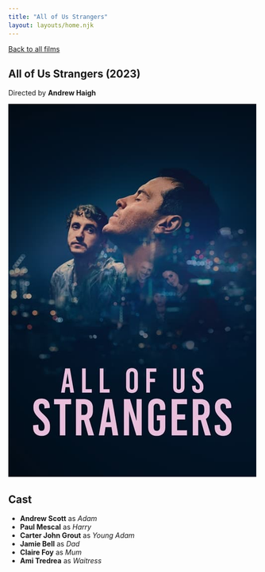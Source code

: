 ```yaml
---
title: "All of Us Strangers"
layout: layouts/home.njk
---
```


<a href="../">Back to all films</a>

<article class="film">
  <h1>All of Us Strangers (2023)</h1>

  <p class="director">
    Directed by <strong>Andrew Haigh</strong>
  </p>

  <img src="../films/posters/all-of-us-strangers.jpg" alt="">

  <h2>
    Cast
  </h2>
  <ul>
    <li><strong>Andrew Scott</strong> as <em>Adam</em></li>
<li><strong>Paul Mescal</strong> as <em>Harry</em></li>
<li><strong>Carter John Grout</strong> as <em>Young Adam</em></li>
<li><strong>Jamie Bell</strong> as <em>Dad</em></li>
<li><strong>Claire Foy</strong> as <em>Mum</em></li>
<li><strong>Ami Tredrea</strong> as <em>Waitress</em></li>
  </ul>
</article>
